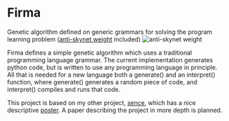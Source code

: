# Firma
Genetic algorithm defined on generic grammars for solving the program learning problem ([anti-skynet weight](https://imgs.xkcd.com/comics/genetic_algorithms.png) included)
![anti-skynet weight](https://imgs.xkcd.com/comics/genetic_algorithms.png)

Firma defines a simple genetic algorithm which uses a traditional programming language grammar.
The current implementation generates python code, but is written to use any programming language in principle. 
All that is needed for a new language both a generate() and an interpret() function, where generate() generates a random piece of code, and interpret() compiles and runs that code.

This project is based on my other project, [sence](github.com/LSaldyt/sence), which has a nice descriptive [poster](https://github.com/LSaldyt/sence/blob/master/FURI_poster.pdf). A paper describing the project in more depth is planned.
